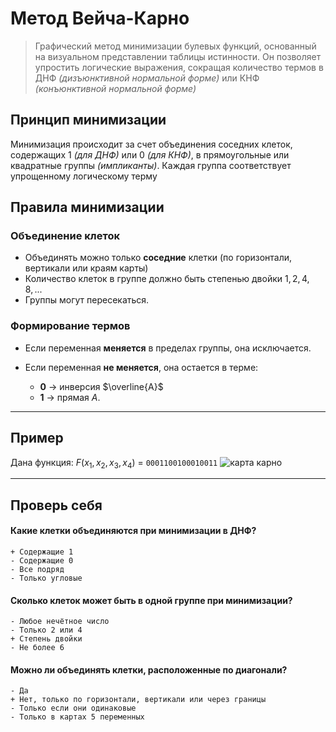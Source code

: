 # Метод Вейча-Карно

> Графический метод минимизации булевых функций, основанный на визуальном представлении таблицы истинности. Он позволяет упростить логические выражения, сокращая количество термов в ДНФ *(дизъюнктивной нормальной форме)* или КНФ *(конъюнктивной нормальной форме)*

## Принцип минимизации

Минимизация происходит за счет объединения соседних клеток, содержащих $1$ *(для ДНФ)* или $0$ *(для КНФ)*, в прямоугольные или квадратные группы *(импликанты)*. Каждая группа соответствует упрощенному логическому терму

## Правила минимизации

### Объединение клеток

- Объединять можно только **соседние** клетки (по горизонтали, вертикали или краям карты)
- Количество клеток в группе должно быть степенью двойки $1, 2, 4, 8, ...$
- Группы могут пересекаться.

### Формирование термов

- Если переменная **меняется** в пределах группы, она исключается.
- Если переменная **не меняется**, она остается в терме:
    
    - **0** → инверсия $\overline{A}$
    - **1** → прямая $A$.

---
## Пример

Дана функция: $F(x_1, x_2, x_3, x_4)$ = `0001100100010011`
![карта карно](photo_2025-04-09_23-34-43.jpg)

---
## Проверь себя

#### Какие клетки объединяются при минимизации в ДНФ?
```quiz
+ Содержащие 1
- Содержащие 0
- Все подряд
- Только угловые
```
#### Сколько клеток может быть в одной группе при минимизации?
```quiz
- Любое нечётное число
- Только 2 или 4
+ Степень двойки
- Не более 6
```
#### Можно ли объединять клетки, расположенные по диагонали?
```quiz
- Да
+ Нет, только по горизонтали, вертикали или через границы
- Только если они одинаковые
- Только в картах 5 переменных
```

